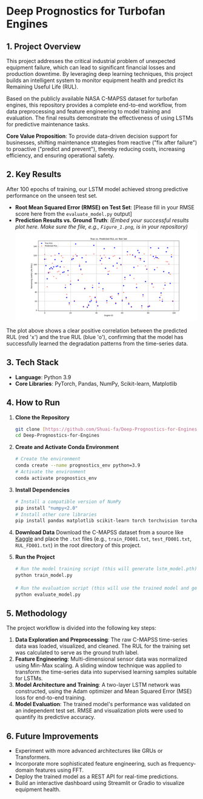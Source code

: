 # Deep Prognostics for Turbofan Engines

## 1. Project Overview

This project addresses the critical industrial problem of unexpected equipment failure, which can lead to significant financial losses and production downtime. By leveraging deep learning techniques, this project builds an intelligent system to monitor equipment health and predict its Remaining Useful Life (RUL).

Based on the publicly available NASA C-MAPSS dataset for turbofan engines, this repository provides a complete end-to-end workflow, from data preprocessing and feature engineering to model training and evaluation. The final results demonstrate the effectiveness of using LSTMs for predictive maintenance tasks.

**Core Value Proposition**: To provide data-driven decision support for businesses, shifting maintenance strategies from reactive ("fix after failure") to proactive ("predict and prevent"), thereby reducing costs, increasing efficiency, and ensuring operational safety.

## 2. Key Results

After 100 epochs of training, our LSTM model achieved strong predictive performance on the unseen test set.

* **Root Mean Squared Error (RMSE) on Test Set**: [Please fill in your RMSE score here from the `evaluate_model.py` output]
* **Prediction Results vs. Ground Truth**:
    *(Embed your successful results plot here. Make sure the file, e.g., `Figure_1.png`, is in your repository)*
    ![Prediction Results Plot](Figure_1.png)

The plot above shows a clear positive correlation between the predicted RUL (red 'x') and the true RUL (blue 'o'), confirming that the model has successfully learned the degradation patterns from the time-series data.

## 3. Tech Stack

* **Language**: Python 3.9
* **Core Libraries**: PyTorch, Pandas, NumPy, Scikit-learn, Matplotlib

## 4. How to Run

1.  **Clone the Repository**
    ```bash
    git clone [https://github.com/Shuai-fa/Deep-Prognostics-for-Engines.git](https://github.com/Shuai-fa/Deep-Prognostics-for-Engines.git)
    cd Deep-Prognostics-for-Engines
    ```

2.  **Create and Activate Conda Environment**
    ```bash
    # Create the environment
    conda create --name prognostics_env python=3.9
    # Activate the environment
    conda activate prognostics_env
    ```

3.  **Install Dependencies**
    ```bash
    # Install a compatible version of NumPy
    pip install "numpy<2.0"
    # Install other core libraries
    pip install pandas matplotlib scikit-learn torch torchvision torchaudio
    ```

4.  **Download Data**
    Download the C-MAPSS dataset from a source like [Kaggle](https://www.kaggle.com/datasets/behrad3d/nasa-cmaps-dataset) and place the `.txt` files (e.g., `train_FD001.txt`, `test_FD001.txt`, `RUL_FD001.txt`) in the root directory of this project.

5.  **Run the Project**
    ```bash
    # Run the model training script (this will generate lstm_model.pth)
    python train_model.py

    # Run the evaluation script (this will use the trained model and generate the results plot)
    python evaluate_model.py
    ```

## 5. Methodology

The project workflow is divided into the following key steps:
1.  **Data Exploration and Preprocessing**: The raw C-MAPSS time-series data was loaded, visualized, and cleaned. The RUL for the training set was calculated to serve as the ground truth label.
2.  **Feature Engineering**: Multi-dimensional sensor data was normalized using Min-Max scaling. A sliding window technique was applied to transform the time-series data into supervised learning samples suitable for LSTMs.
3.  **Model Architecture and Training**: A two-layer LSTM network was constructed, using the Adam optimizer and Mean Squared Error (MSE) loss for end-to-end training.
4.  **Model Evaluation**: The trained model's performance was validated on an independent test set. RMSE and visualization plots were used to quantify its predictive accuracy.

## 6. Future Improvements

* Experiment with more advanced architectures like GRUs or Transformers.
* Incorporate more sophisticated feature engineering, such as frequency-domain features using FFT.
* Deploy the trained model as a REST API for real-time predictions.
* Build an interactive dashboard using Streamlit or Gradio to visualize equipment health.